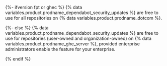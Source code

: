 {%- ifversion fpt or ghec %}
{% data variables.product.prodname_dependabot_security_updates %} are free to use for all repositories on {% data variables.product.prodname_dotcom %}.

{%- else %}
{% data variables.product.prodname_dependabot_security_updates %} are free to use for repositories (user-owned and organization-owned) on {% data variables.product.prodname_ghe_server %}, provided enterprise administrators enable the feature for your enterprise.

{% endif %}
